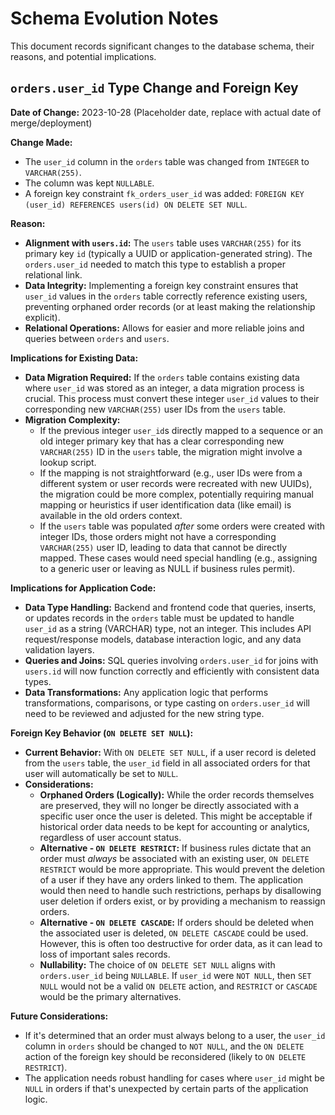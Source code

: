 # Schema Evolution Notes

This document records significant changes to the database schema, their reasons, and potential implications.

## `orders.user_id` Type Change and Foreign Key

**Date of Change:** 2023-10-28 (Placeholder date, replace with actual date of merge/deployment)

**Change Made:**
*   The `user_id` column in the `orders` table was changed from `INTEGER` to `VARCHAR(255)`.
*   The column was kept `NULLABLE`.
*   A foreign key constraint `fk_orders_user_id` was added: `FOREIGN KEY (user_id) REFERENCES users(id) ON DELETE SET NULL`.

**Reason:**
*   **Alignment with `users.id`:** The `users` table uses `VARCHAR(255)` for its primary key `id` (typically a UUID or application-generated string). The `orders.user_id` needed to match this type to establish a proper relational link.
*   **Data Integrity:** Implementing a foreign key constraint ensures that `user_id` values in the `orders` table correctly reference existing users, preventing orphaned order records (or at least making the relationship explicit).
*   **Relational Operations:** Allows for easier and more reliable joins and queries between `orders` and `users`.

**Implications for Existing Data:**
*   **Data Migration Required:** If the `orders` table contains existing data where `user_id` was stored as an integer, a data migration process is crucial. This process must convert these integer `user_id` values to their corresponding new `VARCHAR(255)` user IDs from the `users` table.
*   **Migration Complexity:**
    *   If the previous integer `user_id`s directly mapped to a sequence or an old integer primary key that has a clear corresponding new `VARCHAR(255)` ID in the `users` table, the migration might involve a lookup script.
    *   If the mapping is not straightforward (e.g., user IDs were from a different system or user records were recreated with new UUIDs), the migration could be more complex, potentially requiring manual mapping or heuristics if user identification data (like email) is available in the old orders context.
    *   If the `users` table was populated *after* some orders were created with integer IDs, those orders might not have a corresponding `VARCHAR(255)` user ID, leading to data that cannot be directly mapped. These cases would need special handling (e.g., assigning to a generic user or leaving as NULL if business rules permit).

**Implications for Application Code:**
*   **Data Type Handling:** Backend and frontend code that queries, inserts, or updates records in the `orders` table must be updated to handle `user_id` as a string (VARCHAR) type, not an integer. This includes API request/response models, database interaction logic, and any data validation layers.
*   **Queries and Joins:** SQL queries involving `orders.user_id` for joins with `users.id` will now function correctly and efficiently with consistent data types.
*   **Data Transformations:** Any application logic that performs transformations, comparisons, or type casting on `orders.user_id` will need to be reviewed and adjusted for the new string type.

**Foreign Key Behavior (`ON DELETE SET NULL`):**
*   **Current Behavior:** With `ON DELETE SET NULL`, if a user record is deleted from the `users` table, the `user_id` field in all associated orders for that user will automatically be set to `NULL`.
*   **Considerations:**
    *   **Orphaned Orders (Logically):** While the order records themselves are preserved, they will no longer be directly associated with a specific user once the user is deleted. This might be acceptable if historical order data needs to be kept for accounting or analytics, regardless of user account status.
    *   **Alternative - `ON DELETE RESTRICT`:** If business rules dictate that an order must *always* be associated with an existing user, `ON DELETE RESTRICT` would be more appropriate. This would prevent the deletion of a user if they have any orders linked to them. The application would then need to handle such restrictions, perhaps by disallowing user deletion if orders exist, or by providing a mechanism to reassign orders.
    *   **Alternative - `ON DELETE CASCADE`:** If orders should be deleted when the associated user is deleted, `ON DELETE CASCADE` could be used. However, this is often too destructive for order data, as it can lead to loss of important sales records.
    *   **Nullability:** The choice of `ON DELETE SET NULL` aligns with `orders.user_id` being `NULLABLE`. If `user_id` were `NOT NULL`, then `SET NULL` would not be a valid `ON DELETE` action, and `RESTRICT` or `CASCADE` would be the primary alternatives.

**Future Considerations:**
*   If it's determined that an order must always belong to a user, the `user_id` column in `orders` should be changed to `NOT NULL`, and the `ON DELETE` action of the foreign key should be reconsidered (likely to `ON DELETE RESTRICT`).
*   The application needs robust handling for cases where `user_id` might be `NULL` in orders if that's unexpected by certain parts of the application logic.

